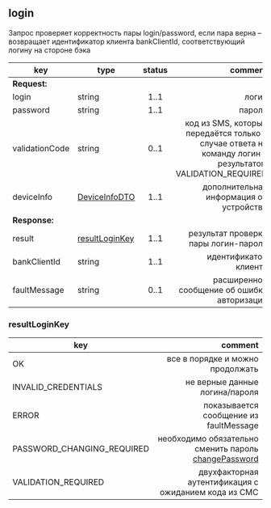 ## login

Запрос проверяет корректность пары login/password, если пара верна – возвращает идентификатор клиента bankClientId, соответствующий логину на стороне бэка

key | type | status | comment
--- | ---- | :----: | ---:
**Request:** | | |
login | string | 1..1 | логин
password | string | 1..1 | пароль
validationCode | string | 0..1 | код из SMS, который передаётся только в случае ответа на команду логин с результатом VALIDATION_REQUIRED
deviceInfo | [DeviceInfoDTO](#deviceinfodto) | 1..1 | дополнительная информация об устройстве
**Response:** | | |
result | [resultLoginKey](#resultloginkey) | 1..1 | результат проверки пары логин-пароль
bankClientId | string | 1..1 | идентификатор клиента
faultMessage | string | 0..1 | расширенное сообщение об ошибке авторизации

### resultLoginKey

key | comment
--- | ---:
OK | все в порядке и можно продолжать
INVALID_CREDENTIALS | не верные данные логина/пароля
ERROR | показывается сообщение из faultMessage
PASSWORD_CHANGING_REQUIRED | необходимо обязательно сменить пароль [changePassword](#changepassword)
VALIDATION_REQUIRED | двухфакторная аутентификация с ожиданием кода из СМС
